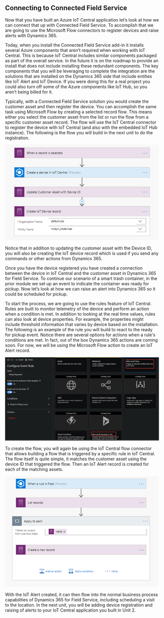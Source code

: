 ## Connecting to Connected Field Service

Now that you have built an Azure IoT Central application let’s look at how we can connect that up with Connected Field Service.  To accomplish that we are going to use the Microsoft Flow connectors to register devices and raise alerts with Dynamics 365.  

Today, when you install the Connected Field Service add-in it installs several Azure components that aren’t required when working with IoT Central. This is because IoT Central includes similar components packaged as part of the overall service.  In the future it is on the roadmap to provide an install that does not include installing these redundant components.  The key components that you will be leveraging to complete the integration are the solutions that are installed on the Dynamics 365 side that include entities like IoT Alert and IoT Device.  If you were doing this for a real project you could also turn off some of the Azure components like IoT Hub, so you aren’t being billed for it.

Typically, with a Connected Field Service solution you would create the customer asset and then register the device.  You can accomplish the same task using Microsoft Flow by creating a selected record flow. This means either you select the customer asset from the list or run the flow from a specific customer asset record.  The flow will use the IoT Central connector to register the device with IoT Central (and also with the embedded IoT Hub instance).  The following is the flow you will build in the next unit to do the registration.

![the flow to register the device with IoT Central](../media/1-ic-unit3.png)

Notice that in addition to updating the customer asset with the Device ID, you will also be creating the IoT device record which is used if you send any commands or other actions from Dynamics 365.

Once you have the device registered you have created a connection between the device in IoT Central and the customer asset in Dynamics 365 for Field Service.  To continue our scenario of a smart trash container, in the prior module we set up an event to indicate the container was ready for pickup.  Now let’s look at how we can raise an alert into Dynamics 365 so it could be scheduled for pickup.

To start the process, we are going to use the rules feature of IoT Central.  Rules are built to monitor telemetry of the device and perform an action when a condition is met.  In addition to looking at the real time values, rules can also look at device properties.  For example, the properties might include threshold information that varies by device based on the installation.  The following is an example of the rule you will build to react to the ready for pickup event.  Notice there are several options for actions when a rule's conditions are met.  In fact, out of the box Dynamics 365 actions are coming soon.  For now, we will be using the Microsoft Flow action to create an IoT Alert record.

![the rule to react to the ready for pickup eventl](../media/2-ic-unit3.png)


To create the flow, you will again be using the IoT Central flow connector that allows building a flow that is triggered by a specific rule in IoT Central.  The flow itself is quite simple, it matches the customer asset using the device ID that triggered the flow.  Then an IoT Alert record is created for each of the matching assets.

![a flow that is triggered by a specific rule in IoT Central](../media/3-ic-unit3.png)

With the IoT Alert created, it can then flow into the normal business process capabilities of Dynamics 365 for Field Service, including scheduling a visit to the location.  In the next unit, you will be adding device registration and raising of alerts to your IoT Central application you built in Unit 2.